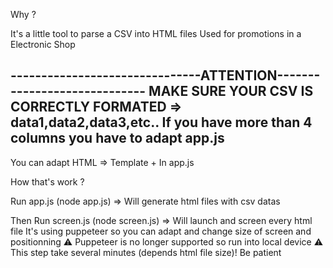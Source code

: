 Why ?

It's a little tool to parse a CSV into HTML files
Used for promotions in a Electronic Shop 


-------------------------------ATTENTION----------------------------- 
MAKE SURE YOUR CSV IS CORRECTLY FORMATED => data1,data2,data3,etc..
If you have more than 4 columns you have to adapt app.js
---------------------------------------------------------------------

You can adapt HTML => Template + In app.js

How that's work ?

Run app.js (node app.js)
    => Will generate html files with csv datas

Then 
Run screen.js (node screen.js)
    => Will launch and screen every html file
    It's using puppeteer so you can adapt and change size of screen and positionning
    ⚠️ Puppeteer is no longer supported so run into local device ⚠️
    This step take several minutes (depends html file size)!
    Be patient
